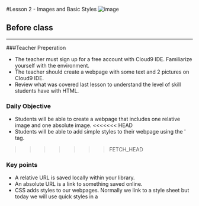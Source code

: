 #Lesson 2 - Images and Basic Styles 
![image](http://i.imgur.com/LnFsXHH.png)

## Before class
---
###Teacher Preperation
* The teacher must sign up for a free account with Cloud9 IDE. Familiarize yourself with the environment. 
* The teacher should create a webpage with some text and 2 pictures on Cloud9 IDE.
* Review what was covered last lesson to understand the level of skill students have with HTML. 


### Daily Objective

* Students will be able to create a webpage that includes one relative image and one absolute image.
<<<<<<< HEAD
* Students will be able to add simple styles to their webpage using the '<style>' tag. 
=======
* Students will be able to add simple styles to their webpage using the <style></style> tag. 
>>>>>>> FETCH_HEAD


### Key points

* A relative URL is saved locally within your library.
* An absolute URL is a link to something saved online.
* CSS adds styles to our webpages. Normally we link to a style sheet but today we will use quick styles in a <style> tag

### Assessment

1. Review each student’s webpage after class 



### Vocabulary

* Absolute URL
* Relative URL
* CSS
* IDE (Intergrated Development Environment)
* <img src=” “>


